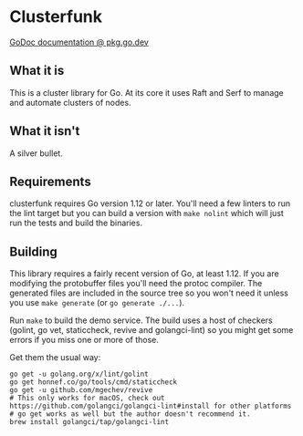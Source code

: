 # Clusterfunk

[GoDoc documentation @ pkg.go.dev](https://pkg.go.dev/github.com/ExploratoryEngineering/clusterfunk)

## What it is

This is a cluster library for Go. At its core it uses Raft and Serf to manage
and automate clusters of nodes.

## What it isn't

A silver bullet.

## Requirements

clusterfunk requires Go version 1.12 or later. You'll need a few linters to
run the lint target but you can build a version with `make nolint` which will
just run the tests and build the binaries.

## Building

This library requires a fairly recent version of Go, at least 1.12. If you are
modifying the protobuffer files you'll need the protoc compiler. The generated
files are included in the source tree so you won't need it unless you use
`make generate` (or `go generate ./...`).

Run `make` to build the demo service. The build uses a host of checkers (golint,
go vet, staticcheck, revive and golangci-lint) so you might get some errors if
you miss one or more of those.

Get them the usual way:

```text
go get -u golang.org/x/lint/golint
go get honnef.co/go/tools/cmd/staticcheck
go get -u github.com/mgechev/revive
# This only works for macOS, check out https://github.com/golangci/golangci-lint#install for other platforms
# go get works as well but the author doesn't recommend it.
brew install golangci/tap/golangci-lint
```
